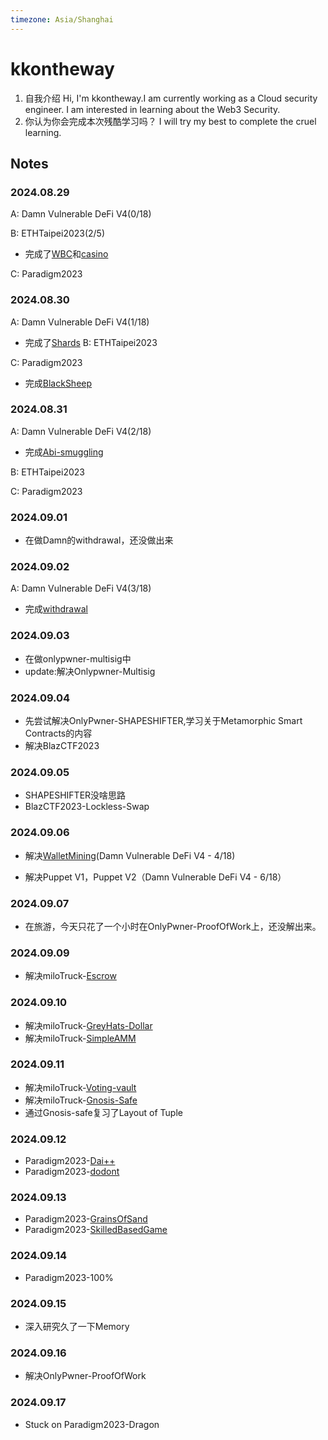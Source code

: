 ```yaml
---
timezone: Asia/Shanghai
---
```


# kkontheway

1. 自我介绍
   Hi, I'm kkontheway.I am currently working as a Cloud security engineer. I am interested in learning about the Web3 Security.
2. 你认为你会完成本次残酷学习吗？
    I will try my best to complete the cruel learning.

## Notes

<!-- Content_START -->

### 2024.08.29

A: Damn Vulnerable DeFi V4(0/18)

B: ETHTaipei2023(2/5)
- 完成了[WBC](https://github.com/DeFiHackLabs/Web3-CTF-Intensive-CoLearning/tree/main/Writeup/kkontheway/src/ETHTaipei2023#wbc)和[casino](https://github.com/DeFiHackLabs/Web3-CTF-Intensive-CoLearning/tree/main/Writeup/kkontheway/src/ETHTaipei2023#casino)

C: Paradigm2023

### 2024.08.30

A: Damn Vulnerable DeFi V4(1/18)
- 完成了[Shards](https://github.com/DeFiHackLabs/Web3-CTF-Intensive-CoLearning/tree/main/Writeup/kkontheway/src/DamnVulnerableDefi#shards)
B: ETHTaipei2023

C: Paradigm2023
- 完成[BlackSheep](https://github.com/DeFiHackLabs/Web3-CTF-Intensive-CoLearning/tree/main/Writeup/kkontheway/src/Paradigm2023#blacksheep)

### 2024.08.31

A: Damn Vulnerable DeFi V4(2/18)
- 完成[Abi-smuggling](https://github.com/DeFiHackLabs/Web3-CTF-Intensive-CoLearning/tree/main/Writeup/kkontheway/src/DamnVulnerableDefi#abi-smuggling)
  
B: ETHTaipei2023

C: Paradigm2023


### 2024.09.01

- 在做Damn的withdrawal，还没做出来

### 2024.09.02

A: Damn Vulnerable DeFi V4(3/18)
- 完成[withdrawal](https://github.com/DeFiHackLabs/Web3-CTF-Intensive-CoLearning/tree/main/Writeup/kkontheway/src/DamnVulnerableDefi#withdrawal)


### 2024.09.03

- 在做onlypwner-multisig中
- update:解决Onlypwner-Multisig


### 2024.09.04
- 先尝试解决OnlyPwner-SHAPESHIFTER,学习关于Metamorphic Smart Contracts的内容
- 解决BlazCTF2023

### 2024.09.05
- SHAPESHIFTER没啥思路
- BlazCTF2023-Lockless-Swap

### 2024.09.06
- 解决[WalletMining](https://github.com/DeFiHackLabs/Web3-CTF-Intensive-CoLearning/tree/main/Writeup/kkontheway/src/DamnVulnerableDefi#wallet-mining)(Damn Vulnerable DeFi V4 - 4/18)

- 解决Puppet V1，Puppet V2（Damn Vulnerable DeFi V4 - 6/18）

### 2024.09.07
- 在旅游，今天只花了一个小时在OnlyPwner-ProofOfWork上，还没解出来。

### 2024.09.09
- 解决miloTruck-[Escrow](https://github.com/DeFiHackLabs/Web3-CTF-Intensive-CoLearning/tree/main/Writeup/kkontheway/src/MiloTruck)

### 2024.09.10
- 解决miloTruck-[GreyHats-Dollar](https://github.com/DeFiHackLabs/Web3-CTF-Intensive-CoLearning/tree/main/Writeup/kkontheway/src/MiloTruck)
- 解决miloTruck-[SimpleAMM](https://github.com/DeFiHackLabs/Web3-CTF-Intensive-CoLearning/tree/main/Writeup/kkontheway/src/MiloTruck)

### 2024.09.11
- 解决miloTruck-[Voting-vault](https://github.com/DeFiHackLabs/Web3-CTF-Intensive-CoLearning/tree/main/Writeup/kkontheway/src/MiloTruck)
- 解决miloTruck-[Gnosis-Safe](https://github.com/DeFiHackLabs/Web3-CTF-Intensive-CoLearning/tree/main/Writeup/kkontheway/src/MiloTruck)
- 通过Gnosis-safe复习了Layout of Tuple

### 2024.09.12
- Paradigm2023-[Dai++](https://github.com/DeFiHackLabs/Web3-CTF-Intensive-CoLearning/tree/main/Writeup/kkontheway/src/Paradigm2023#dai)
- Paradigm2023-[dodont](https://github.com/DeFiHackLabs/Web3-CTF-Intensive-CoLearning/tree/main/Writeup/kkontheway/src/Paradigm2023#blacksheep)

### 2024.09.13
- Paradigm2023-[GrainsOfSand](https://github.com/DeFiHackLabs/Web3-CTF-Intensive-CoLearning/tree/main/Writeup/kkontheway/src/Paradigm2023#grainsofsand)
- Paradigm2023-[SkilledBasedGame](https://github.com/DeFiHackLabs/Web3-CTF-Intensive-CoLearning/tree/main/Writeup/kkontheway/src/Paradigm2023#skilledbasedgame)

### 2024.09.14
- Paradigm2023-100%

### 2024.09.15
- 深入研究久了一下Memory
### 2024.09.16
- 解决OnlyPwner-ProofOfWork

### 2024.09.17
- Stuck on Paradigm2023-Dragon
<!-- Content_END -->
